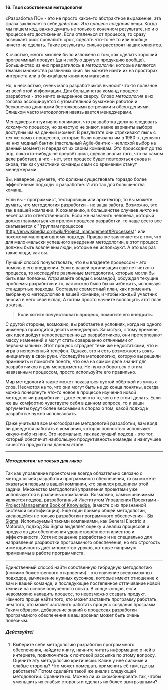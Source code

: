 #### 16. Твоя собственная методология

«Разработка ПО» -  это не просто какое-то абстрактное
выражение, эта фраза заключает в себе _действие_. _Это процесс создания_ вещи. Когда мы пишем код, важно думать не только о конечном 
результате, но и о процессе его достижения. Если отвлечься от процесса, то сразу возникает риск провалить срок, сделать что-то не то или вообще ничего не сделать. Такие результаты сильно расстроят наших клиентов.

К счастью, много мыслей было изложено о том, как сделать хороший программный продукт (да и любую другую продукцию вообще). Большинство из них превратилось в _методологии_, которые являются темами множества различных книг: вы можете найти их на просторах 
интернета или в ближайшем книжном магазине.

Но, к несчастью, очень мало разработчиков выносит что-то полезное из всей этой информации. Для большинства команд процесс разработки - это нечто внедренное сверху. Слово _методология_ в их головах ассоциируется с утомительной бумажной работой и бесконечно длинными бестолковыми встречами и обсуждениями. Слишком часто методология навязывается менеджерами.

Менеджеры интуитивно понимают, что разработка должна следовать 
_какому-то_ процессу, но зачастую не знают, какие варианты выбора доступны им на данный момент. В результате они стряхивают пыль с тех же самых процессов, которые были навязаны им в 1980-х, цепляют на них модный бантик (пастельный Agile-бантик - неплохой выбор на данный момент) и передают их своим командам. Это происходит до тех пор, пока кто-нибудь не прервёт цикл, сделав анализ того, что на самом деле работает, а что - нет,  этот процесс будет повторяться снова и снова, так как участники команды сами со временем станут менеджерами.

Вы, наверное, думаете, что должны существовать гораздо более эффективные подходы к разработке. И это так для большинства команд.

Если вы - программист, тестировщик или архитектор, то вы можете думать, что методология разработки - не ваша забота. Возможно, это так в вашей компании. К сожалению, в большинстве случаев _никто_ не несёт за это ответственность. Если же назначить человека, который должен заниматься контролем процесса разработки, то чаще всего все скатывается к "[группам процессов (http://en.wikipedia.org/wiki/Project_management#Processes)" или похожему малопригодному подходу. Правда же заключается в том, что для мало-мальски успешного внедрения методологии, в этот процесс должны быть вовлечены люди, которые ее используют. А это как раз такие люди, как вы.

Лучший способ почувствовать, что вы владеете процессом - это помочь в его внедрении. Если в вашей организации ещё нет четкого процесса, то исследуйте различные методологии, которые могли бы быть вам полезны. Устраивайте обеды с командой, обсуждая текущие проблемы разработки и то, как можно было бы их избежать, используя стандартные подходы. 
Составьте совместный план, как применить выбранную методологию в вашей команде, и чтобы каждый участник вносил в него свой вклад. А потом просто начните воплощать этот план в жизнь.

> **Если хотите почувствовать процесс, помогите его внедрить.**

С другой стороны, возможно, вы работаете в условиях, когда на одного инженера приходится десять менеджеров. Зачастую, к тому времени, как идеи дойдут непосредственно до разработчиков, они претерпевают массу изменений и могут стать совершенно отличными от первоначальных. Этот процесс страдает теми же недостатками, что и игра в испорченный телефон. Однако, это и  есть возможность взять инициативу в свои руки.
Исследуйте методологию, которую вы решили применить и помогите понять, что она на самом деле значит для разработчиков и для менеджмента. Не нужно бороться с этим навязанным процессом, просто используйте его правильно.

Мир методологий также может показаться пустой обёрткой из умных слов. Несмотря на то, что они могут быть не до конца понятны, всегда можно почерпнуть _что-то_ новое в процессе изучения новой методологии разработки - даже если это то, чего не стоит делать. Если же вы комфортно чувствуете себя в данном вопросе, то и ваши аргументы будут более весомыми в спорах о том, какой подход к разработке нужно
использовать.

Даже учитывая все многообразие методологий разработки, вам вряд ли доведется работать в компании, которая полностью использует какую-либо из них. Это нормально, так как лучший подход - это тот, который обеспечит наибольшую продуктивность команды и наилучшее качество продукта на данном этапе.

----

##### Методологии: не только для гиков

Так как управление проектом не всегда обязательно связано с методологией разработки программного обеспечения, то вы можете оказаться первым в вашей компании, кто занялся
решением этой задачи. Множество методологий управления проектами уже используются в различных компаниях. Возможно, самым значимым является подход, разработанный Институтом Управления Проектами - [Project Management Book of Knowledge](http://www.pmi.org/), (вместе с их
признанной системой сертификации). Ещё один пример общей методологии, касающейся не 
только разработки программного обеспечения - [Six Sigma](http://www.issixsigma.com/). Используемый такими 
компаниями, как General Electric и Motorola, подход Six Sigma выделяет оценку и анализ процессов и продуктов для обеспечения удовлетворённости клиентов и эффективности. Хотя их решение разработано и не специально для направления разработки программного обеспечения, но его строгость и методичность даёт множество уроков,
которые напрямую применимы в работе программиста.

----

Единственный способ найти собственную гибридную методологию (помимо божественного откровения) - это изучение всевозможных подходов, вычленение нужных кусочков, которые имеют отношение к вам и вашей команде, и последующее постепенное оттачивание новой техники на основе полученного опыта. В конце концов, если невозможно наладить процесс, то невозможно создать продукт. Намного проще найти того, кто может заставить программу работать, чем того, кто может заставить работать процесс создания программ. Таким образом, добавление знаний о процессах разработки программного обеспечения в ваш арсенал может быть очень полезным.

##### Действуйте!

1. Выберите себе методологию разработки программного обеспечения, найдите книгу, начните читать информацию о ней в интернете, подключитесь к почтовой рассылке по этому вопросу. Оцените эту методологию критически. Какие у неё сильные и слабые стороны? Что может помешать применить её там, где вы работаете? Потом сделайте
такой же анализ следующей методологии. Сравните их. Можно ли их скомбинировать так, чтобы уменьшить их слабые стороны и сделать их более выигрышными?

